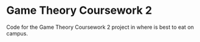 # Game Theory Coursework 2
Code for the Game Theory Coursework 2 project in where is best to eat on campus. 
